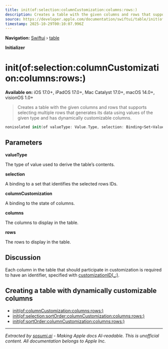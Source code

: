```yaml
---
title: init(of:selection:columnCustomization:columns:rows:)
description: Creates a table with the given columns and rows that supports selecting multiple rows that generates its data using values of the given type and has dynamically customizable columns.
source: https://developer.apple.com/documentation/swiftui/table/init(of:selection:columncustomization:columns:rows:)
timestamp: 2025-10-29T00:10:07.996Z
---
```


**Navigation:** [Swiftui](/documentation/swiftui) › [table](/documentation/swiftui/table)

**Initializer**

# init(of:selection:columnCustomization:columns:rows:)

**Available on:** iOS 17.0+, iPadOS 17.0+, Mac Catalyst 17.0+, macOS 14.0+, visionOS 1.0+

> Creates a table with the given columns and rows that supports selecting multiple rows that generates its data using values of the given type and has dynamically customizable columns.

```swift
nonisolated init(of valueType: Value.Type, selection: Binding<Set<Value.ID>>, columnCustomization: Binding<TableColumnCustomization<Value>>, @TableColumnBuilder<Value, Never> columns: () -> Columns, @TableRowBuilder<Value> rows: () -> Rows)
```

## Parameters

**valueType**

The type of value used to derive the table’s contents.



**selection**

A binding to a set that identifies the selected rows IDs.



**columnCustomization**

A binding to the state of columns.



**columns**

The columns to display in the table.



**rows**

The rows to display in the table.



## Discussion

Each column in the table that should participate in customization is required to have an identifier, specified with [customizationID(_:)](/documentation/swiftui/tablecolumncontent/customizationid(_:)).

## Creating a table with dynamically customizable columns

- [init(of:columnCustomization:columns:rows:)](/documentation/swiftui/table/init(of:columncustomization:columns:rows:))
- [init(of:selection:sortOrder:columnCustomization:columns:rows:)](/documentation/swiftui/table/init(of:selection:sortorder:columncustomization:columns:rows:))
- [init(of:sortOrder:columnCustomization:columns:rows:)](/documentation/swiftui/table/init(of:sortorder:columncustomization:columns:rows:))

---

*Extracted by [sosumi.ai](https://sosumi.ai) - Making Apple docs AI-readable.*
*This is unofficial content. All documentation belongs to Apple Inc.*
